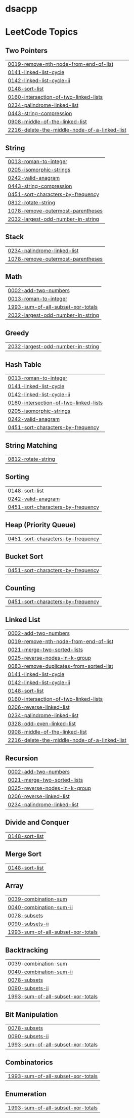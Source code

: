 # dsacpp
<!---LeetCode Topics Start-->
# LeetCode Topics
## Two Pointers
|  |
| ------- |
| [0019-remove-nth-node-from-end-of-list](https://github.com/ujjwal-py/dsacpp/tree/master/0019-remove-nth-node-from-end-of-list) |
| [0141-linked-list-cycle](https://github.com/ujjwal-py/dsacpp/tree/master/0141-linked-list-cycle) |
| [0142-linked-list-cycle-ii](https://github.com/ujjwal-py/dsacpp/tree/master/0142-linked-list-cycle-ii) |
| [0148-sort-list](https://github.com/ujjwal-py/dsacpp/tree/master/0148-sort-list) |
| [0160-intersection-of-two-linked-lists](https://github.com/ujjwal-py/dsacpp/tree/master/0160-intersection-of-two-linked-lists) |
| [0234-palindrome-linked-list](https://github.com/ujjwal-py/dsacpp/tree/master/0234-palindrome-linked-list) |
| [0443-string-compression](https://github.com/ujjwal-py/dsacpp/tree/master/0443-string-compression) |
| [0908-middle-of-the-linked-list](https://github.com/ujjwal-py/dsacpp/tree/master/0908-middle-of-the-linked-list) |
| [2216-delete-the-middle-node-of-a-linked-list](https://github.com/ujjwal-py/dsacpp/tree/master/2216-delete-the-middle-node-of-a-linked-list) |
## String
|  |
| ------- |
| [0013-roman-to-integer](https://github.com/ujjwal-py/dsacpp/tree/master/0013-roman-to-integer) |
| [0205-isomorphic-strings](https://github.com/ujjwal-py/dsacpp/tree/master/0205-isomorphic-strings) |
| [0242-valid-anagram](https://github.com/ujjwal-py/dsacpp/tree/master/0242-valid-anagram) |
| [0443-string-compression](https://github.com/ujjwal-py/dsacpp/tree/master/0443-string-compression) |
| [0451-sort-characters-by-frequency](https://github.com/ujjwal-py/dsacpp/tree/master/0451-sort-characters-by-frequency) |
| [0812-rotate-string](https://github.com/ujjwal-py/dsacpp/tree/master/0812-rotate-string) |
| [1078-remove-outermost-parentheses](https://github.com/ujjwal-py/dsacpp/tree/master/1078-remove-outermost-parentheses) |
| [2032-largest-odd-number-in-string](https://github.com/ujjwal-py/dsacpp/tree/master/2032-largest-odd-number-in-string) |
## Stack
|  |
| ------- |
| [0234-palindrome-linked-list](https://github.com/ujjwal-py/dsacpp/tree/master/0234-palindrome-linked-list) |
| [1078-remove-outermost-parentheses](https://github.com/ujjwal-py/dsacpp/tree/master/1078-remove-outermost-parentheses) |
## Math
|  |
| ------- |
| [0002-add-two-numbers](https://github.com/ujjwal-py/dsacpp/tree/master/0002-add-two-numbers) |
| [0013-roman-to-integer](https://github.com/ujjwal-py/dsacpp/tree/master/0013-roman-to-integer) |
| [1993-sum-of-all-subset-xor-totals](https://github.com/ujjwal-py/dsacpp/tree/master/1993-sum-of-all-subset-xor-totals) |
| [2032-largest-odd-number-in-string](https://github.com/ujjwal-py/dsacpp/tree/master/2032-largest-odd-number-in-string) |
## Greedy
|  |
| ------- |
| [2032-largest-odd-number-in-string](https://github.com/ujjwal-py/dsacpp/tree/master/2032-largest-odd-number-in-string) |
## Hash Table
|  |
| ------- |
| [0013-roman-to-integer](https://github.com/ujjwal-py/dsacpp/tree/master/0013-roman-to-integer) |
| [0141-linked-list-cycle](https://github.com/ujjwal-py/dsacpp/tree/master/0141-linked-list-cycle) |
| [0142-linked-list-cycle-ii](https://github.com/ujjwal-py/dsacpp/tree/master/0142-linked-list-cycle-ii) |
| [0160-intersection-of-two-linked-lists](https://github.com/ujjwal-py/dsacpp/tree/master/0160-intersection-of-two-linked-lists) |
| [0205-isomorphic-strings](https://github.com/ujjwal-py/dsacpp/tree/master/0205-isomorphic-strings) |
| [0242-valid-anagram](https://github.com/ujjwal-py/dsacpp/tree/master/0242-valid-anagram) |
| [0451-sort-characters-by-frequency](https://github.com/ujjwal-py/dsacpp/tree/master/0451-sort-characters-by-frequency) |
## String Matching
|  |
| ------- |
| [0812-rotate-string](https://github.com/ujjwal-py/dsacpp/tree/master/0812-rotate-string) |
## Sorting
|  |
| ------- |
| [0148-sort-list](https://github.com/ujjwal-py/dsacpp/tree/master/0148-sort-list) |
| [0242-valid-anagram](https://github.com/ujjwal-py/dsacpp/tree/master/0242-valid-anagram) |
| [0451-sort-characters-by-frequency](https://github.com/ujjwal-py/dsacpp/tree/master/0451-sort-characters-by-frequency) |
## Heap (Priority Queue)
|  |
| ------- |
| [0451-sort-characters-by-frequency](https://github.com/ujjwal-py/dsacpp/tree/master/0451-sort-characters-by-frequency) |
## Bucket Sort
|  |
| ------- |
| [0451-sort-characters-by-frequency](https://github.com/ujjwal-py/dsacpp/tree/master/0451-sort-characters-by-frequency) |
## Counting
|  |
| ------- |
| [0451-sort-characters-by-frequency](https://github.com/ujjwal-py/dsacpp/tree/master/0451-sort-characters-by-frequency) |
## Linked List
|  |
| ------- |
| [0002-add-two-numbers](https://github.com/ujjwal-py/dsacpp/tree/master/0002-add-two-numbers) |
| [0019-remove-nth-node-from-end-of-list](https://github.com/ujjwal-py/dsacpp/tree/master/0019-remove-nth-node-from-end-of-list) |
| [0021-merge-two-sorted-lists](https://github.com/ujjwal-py/dsacpp/tree/master/0021-merge-two-sorted-lists) |
| [0025-reverse-nodes-in-k-group](https://github.com/ujjwal-py/dsacpp/tree/master/0025-reverse-nodes-in-k-group) |
| [0083-remove-duplicates-from-sorted-list](https://github.com/ujjwal-py/dsacpp/tree/master/0083-remove-duplicates-from-sorted-list) |
| [0141-linked-list-cycle](https://github.com/ujjwal-py/dsacpp/tree/master/0141-linked-list-cycle) |
| [0142-linked-list-cycle-ii](https://github.com/ujjwal-py/dsacpp/tree/master/0142-linked-list-cycle-ii) |
| [0148-sort-list](https://github.com/ujjwal-py/dsacpp/tree/master/0148-sort-list) |
| [0160-intersection-of-two-linked-lists](https://github.com/ujjwal-py/dsacpp/tree/master/0160-intersection-of-two-linked-lists) |
| [0206-reverse-linked-list](https://github.com/ujjwal-py/dsacpp/tree/master/0206-reverse-linked-list) |
| [0234-palindrome-linked-list](https://github.com/ujjwal-py/dsacpp/tree/master/0234-palindrome-linked-list) |
| [0328-odd-even-linked-list](https://github.com/ujjwal-py/dsacpp/tree/master/0328-odd-even-linked-list) |
| [0908-middle-of-the-linked-list](https://github.com/ujjwal-py/dsacpp/tree/master/0908-middle-of-the-linked-list) |
| [2216-delete-the-middle-node-of-a-linked-list](https://github.com/ujjwal-py/dsacpp/tree/master/2216-delete-the-middle-node-of-a-linked-list) |
## Recursion
|  |
| ------- |
| [0002-add-two-numbers](https://github.com/ujjwal-py/dsacpp/tree/master/0002-add-two-numbers) |
| [0021-merge-two-sorted-lists](https://github.com/ujjwal-py/dsacpp/tree/master/0021-merge-two-sorted-lists) |
| [0025-reverse-nodes-in-k-group](https://github.com/ujjwal-py/dsacpp/tree/master/0025-reverse-nodes-in-k-group) |
| [0206-reverse-linked-list](https://github.com/ujjwal-py/dsacpp/tree/master/0206-reverse-linked-list) |
| [0234-palindrome-linked-list](https://github.com/ujjwal-py/dsacpp/tree/master/0234-palindrome-linked-list) |
## Divide and Conquer
|  |
| ------- |
| [0148-sort-list](https://github.com/ujjwal-py/dsacpp/tree/master/0148-sort-list) |
## Merge Sort
|  |
| ------- |
| [0148-sort-list](https://github.com/ujjwal-py/dsacpp/tree/master/0148-sort-list) |
## Array
|  |
| ------- |
| [0039-combination-sum](https://github.com/ujjwal-py/dsacpp/tree/master/0039-combination-sum) |
| [0040-combination-sum-ii](https://github.com/ujjwal-py/dsacpp/tree/master/0040-combination-sum-ii) |
| [0078-subsets](https://github.com/ujjwal-py/dsacpp/tree/master/0078-subsets) |
| [0090-subsets-ii](https://github.com/ujjwal-py/dsacpp/tree/master/0090-subsets-ii) |
| [1993-sum-of-all-subset-xor-totals](https://github.com/ujjwal-py/dsacpp/tree/master/1993-sum-of-all-subset-xor-totals) |
## Backtracking
|  |
| ------- |
| [0039-combination-sum](https://github.com/ujjwal-py/dsacpp/tree/master/0039-combination-sum) |
| [0040-combination-sum-ii](https://github.com/ujjwal-py/dsacpp/tree/master/0040-combination-sum-ii) |
| [0078-subsets](https://github.com/ujjwal-py/dsacpp/tree/master/0078-subsets) |
| [0090-subsets-ii](https://github.com/ujjwal-py/dsacpp/tree/master/0090-subsets-ii) |
| [1993-sum-of-all-subset-xor-totals](https://github.com/ujjwal-py/dsacpp/tree/master/1993-sum-of-all-subset-xor-totals) |
## Bit Manipulation
|  |
| ------- |
| [0078-subsets](https://github.com/ujjwal-py/dsacpp/tree/master/0078-subsets) |
| [0090-subsets-ii](https://github.com/ujjwal-py/dsacpp/tree/master/0090-subsets-ii) |
| [1993-sum-of-all-subset-xor-totals](https://github.com/ujjwal-py/dsacpp/tree/master/1993-sum-of-all-subset-xor-totals) |
## Combinatorics
|  |
| ------- |
| [1993-sum-of-all-subset-xor-totals](https://github.com/ujjwal-py/dsacpp/tree/master/1993-sum-of-all-subset-xor-totals) |
## Enumeration
|  |
| ------- |
| [1993-sum-of-all-subset-xor-totals](https://github.com/ujjwal-py/dsacpp/tree/master/1993-sum-of-all-subset-xor-totals) |
<!---LeetCode Topics End-->